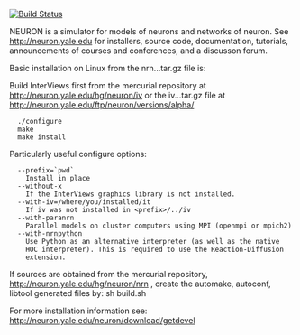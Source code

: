 [![Build Status](https://travis-ci.org/pramodskumbhar/nrn.svg?branch=master)](https://travis-ci.org/pramodskumbhar/nrn)

NEURON is a simulator for models of neurons and networks of neuron.
See http://neuron.yale.edu for installers, source code,
documentation, tutorials, announcements of courses and conferences,
and a discusson forum.

Basic installation on Linux from the nrn...tar.gz file is:

  Build InterViews first from the mercurial repository at
  http://neuron.yale.edu/hg/neuron/iv or the iv...tar.gz file at
  http://neuron.yale.edu/ftp/neuron/versions/alpha/

```
  ./configure
  make
  make install
```

Particularly useful configure options:

```
  --prefix=`pwd`
    Install in place
  --without-x
    If the InterViews graphics library is not installed.
  --with-iv=/where/you/installed/it
    If iv was not installed in <prefix>/../iv
  --with-paranrn
    Parallel models on cluster computers using MPI (openmpi or mpich2)
  --with-nrnpython
    Use Python as an alternative interpreter (as well as the native
    HOC interpreter). This is required to use the Reaction-Diffusion
    extension.
```

If sources are obtained from the mercurial repository,
http://neuron.yale.edu/hg/neuron/nrn ,
create the automake, autoconf, libtool generated files by:
  sh build.sh

For more installation information see:
http://neuron.yale.edu/neuron/download/getdevel

